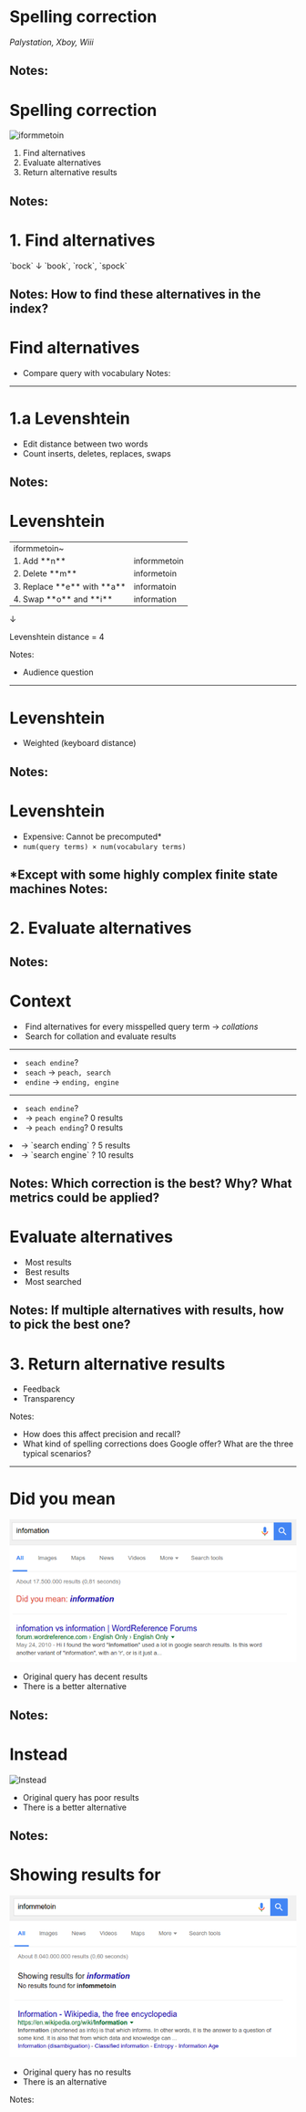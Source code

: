# Spelling correction

*Palystation, Xboy, Wiii*

Notes:
---
# Spelling correction

![iformmetoin](../images/iformmetoin.png) <!-- .element: class="fragment" style="border: none;" -->

1. <!-- .element: class="fragment" --> Find alternatives
2. <!-- .element: class="fragment" --> Evaluate alternatives
3. <!-- .element: class="fragment" --> Return alternative results

Notes:
---
# 1. Find alternatives

<!-- .element: class="fragment" --> `bock`

<!-- .element: class="fragment" --> &darr;

<!-- .element: class="fragment" --> `book`, `rock`, `spock`

Notes:
How to find these alternatives in the index?
---
# Find alternatives

* Compare query with vocabulary
Notes:
---
# 1.a Levenshtein

* Edit distance between two words
* Count inserts, deletes, replaces, swaps

Notes:
---
# Levenshtein

<table>
    <tr>
        <td>iformmetoin~</td>
        <td></td>
    </tr>
    <tr>
        <td><span class="fragment">1. Add **n**</span></td>
        <td><span class="fragment">informmetoin</span></td>
    </tr>
    <tr>
        <td><span class="fragment">2. Delete **m**</span></td>
        <td><span class="fragment">informetoin</span></td>
    </tr>
    <tr>
        <td><span class="fragment">3. Replace **e** with **a**</span></td>
        <td><span class="fragment">informatoin</span></td>
    </tr>
    <tr>
        <td><span class="fragment">4. Swap **o** and **i**</span></td>
        <td><span>information</span></td>
    </tr>
</table>

<div class="fragment">
    <p>&darr;</p>
    <p>Levenshtein distance = 4</p>
</div>

Notes:
* Audience question
---
# Levenshtein

* Weighted (keyboard distance)

Notes:
---
# Levenshtein

* Expensive: Cannot be precomputed\*
* `num(query terms) × num(vocabulary terms)`

\*Except with some highly complex finite state machines
Notes:
---
# 2. Evaluate alternatives

Notes:
---
# Context

* &shy;<!-- .element: class="fragment" data-fragment-index="1" --> Find alternatives for every misspelled query term &rarr; *collations*
* &shy;<!-- .element: class="fragment" data-fragment-index="2" --> Search for collation and evaluate results

<hr class="fragment" data-fragment-index="3"/>

* &shy;<!-- .element: class="fragment" data-fragment-index="4" --> `seach endine`?
* &shy;<!-- .element: class="fragment" data-fragment-index="5" --> `seach` &rarr; `peach, search`
* &shy;<!-- .element: class="fragment" data-fragment-index="6" --> `endine` &rarr; `ending, engine`

<hr class="fragment" data-fragment-index="7"/>

* &shy;<!-- .element: class="fragment" data-fragment-index="8" --> `seach endine`?
* &shy;<!-- .element: class="fragment" data-fragment-index="9" --> &rarr; `peach engine`? 0 results
* &shy;<!-- .element: class="fragment" data-fragment-index="10" --> &rarr; `peach ending`? 0 results
<li class="fragment" data-fragment-index="11">&rarr; `search ending`
    <!-- .element: class="fragment highlight-current-fl" data-fragment-index="13" --> ? 5 results
</li>
<li class="fragment" data-fragment-index="12">&rarr; `search engine`
    <!-- .element: class="fragment highlight-current-fl" data-fragment-index="13" --> ? 10 results
</li>

Notes:
Which correction is the best? Why? What metrics could be applied?
---
# Evaluate alternatives

* &shy;<!-- .element: class="fragment" --> Most results
* &shy;<!-- .element: class="fragment" --> Best results
* &shy;<!-- .element: class="fragment" --> Most searched

Notes:
If multiple alternatives with results, how to pick the best one?
---
# 3. Return alternative results

* Feedback
* Transparency

Notes:
* How does this affect precision and recall?
* What kind of spelling corrections does Google offer? What are the three typical scenarios?
---
# Did you mean

![Did you mean](../images/Did_you_mean.png)

* Original query has decent results
* There is a better alternative

Notes:
---
# Instead

![Instead](../images/Instead.png)

* Original query has poor results
* There is a better alternative

Notes:
---
# Showing results for

![Showing results for](../images/Showing_results_for.png)

* Original query has no results
* There is an alternative

Notes:
